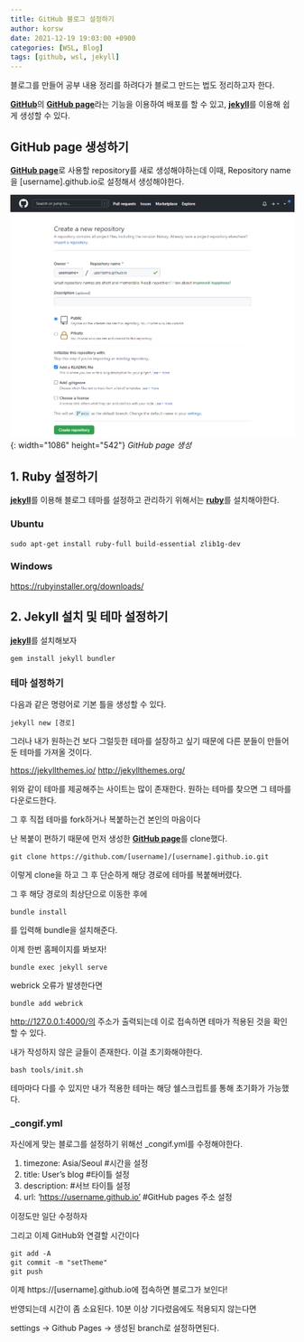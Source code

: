 ```yaml
---
title: GitHub 블로그 설정하기
author: korsw
date: 2021-12-19 19:03:00 +0900
categories: [WSL, Blog]
tags: [github, wsl, jekyll]
---
```



블로그를 만들어 공부 내용 정리를 하려다가 블로그 만드는 법도 정리하고자 한다.

[**GitHub**][GitHub]의 [**GitHub page**][GitHub page]라는 기능을 이용하여 배포를 할 수 있고, [**jekyll**][jekyll]를 이용해 쉽게 생성할 수 있다.

## GitHub page 생성하기

[**GitHub page**][GitHub page]로 사용할 repository를 새로 생성해야하는데 이때, Repository name을 [username].github.io로 설정해서 생성해야한다.

![create-github.io](/assets/img/2021-12-19-make-githubblog-with-wsl/create-github.io.png){: width="1086" height="542"}
_GitHub page 생성_

## 1. Ruby 설정하기
[**jekyll**][jekyll]를 이용해 블로그 테마를 설정하고 관리하기 위해서는 [**ruby**][ruby]를 설치해야한다.

### Ubuntu
```ubuntu
sudo apt-get install ruby-full build-essential zlib1g-dev
```

### Windows

<https://rubyinstaller.org/downloads/>

## 2. Jekyll 설치 및 테마 설정하기

[**jekyll**][jekyll]를 설치해보자

```공용
gem install jekyll bundler
```

### 테마 설정하기

다음과 같은 명령어로 기본 틀을 생성할 수 있다.

```?
jekyll new [경로]
```

그러나 내가 원하는건 보다 그럴듯한 테마를 설장하고 싶기 때문에 다른 분들이 만들어둔 테마를 가져올 것이다.


<https://jekyllthemes.io/>
<http://jekyllthemes.org/>
 
위와 같이 테마를 제공해주는 사이트는 많이 존재한다. 원하는 테마를 찾으면 그 테마를 다운로드한다.

그 후 직접 테마를 fork하거나 복붙하는건 본인의 마음이다

난 복붙이 편하기 때문에 먼저 생성한 [**GitHub page**][GitHub page]를 clone했다.

```?
git clone https://github.com/[username]/[username].github.io.git
```
이렇게 clone을 하고 그 후 단순하게 해당 경로에 테마를 복붙해버렸다.

그 후 해당 경로의 최상단으로 이동한 후에

```?
bundle install
```
를 입력해 bundle을 설치해준다.

이제 한번 홈페이지를 봐보자!

```?
bundle exec jekyll serve
```

webrick 오류가 발생한다면

```?
bundle add webrick
```

http://127.0.0.1:4000/의 주소가 출력되는데 이로 접속하면 테마가 적용된 것을 확인할 수 있다.

내가 작성하지 않은 글들이 존재한다. 이걸 초기화해야한다.

```?
bash tools/init.sh
```

테마마다 다를 수 있지만 내가 적용한 테마는 해당 쉘스크립트를 통해 초기화가 가능했다.


###  _congif.yml
자신에게 맞는 블로그를 설정하기 위해선  _congif.yml를 수정해야한다.

1. timezone: Asia/Seoul 	#시간을 설정
2. title: User’s blog		#타이틀 설정
3. description: 		#서브 타이틀 설정
4. url: ‘https://username.github.io’	#GitHub pages 주소 설정

이정도만 일단 수정하자

그리고 이제 GitHub와 연결할 시간이다

```?
git add -A
git commit -m "setTheme"
git push
```

이제 https://[username].github.io에 접속하면 블로그가 보인다!

반영되는데 시간이 좀 소요된다. 10분 이상 기다렸음에도 적용되지 않는다면

settings -> Github Pages -> 생성된 branch로 설정하면된다.

[GitHub]: https://github.com/
[GitHub page]: https://pages.github.com/
[jekyll]: https://jekyllrb.com/
[ruby]: https://rubyinstaller.org/